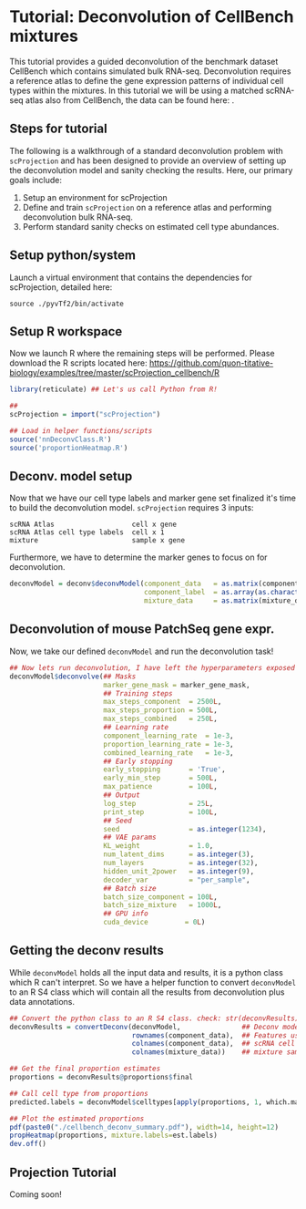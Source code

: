 # Tutorial: Deconvolution of CellBench mixtures

This tutorial provides a guided deconvolution of the benchmark dataset CellBench which contains simulated bulk RNA-seq. Deconvolution requires a reference atlas to define the gene expression patterns of individual cell types within the mixtures. In this tutorial we will be using a matched scRNA-seq atlas also from CellBench, the data can be found here: .

## Steps for tutorial
The following is a walkthrough of a standard deconvolution problem with `scProjection` and has been designed to provide an overview of setting up the deconvolution model and sanity checking the results. Here, our primary goals include:

1. Setup an environment for scProjection
2. Define and train `scProjection` on a reference atlas and performing deconvolution bulk RNA-seq.
3. Perform standard sanity checks on estimated cell type abundances.

## Setup python/system
Launch a virtual environment that contains the dependencies for scProjection, detailed here:
```shell
source ./pyvTf2/bin/activate
```

## Setup R workspace
Now we launch R where the remaining steps will be performed. Please download the R scripts located here: https://github.com/quon-titative-biology/examples/tree/master/scProjection_cellbench/R

```R
library(reticulate) ## Let's us call Python from R!

##
scProjection = import("scProjection")

## Load in helper functions/scripts
source('nnDeconvClass.R')
source('proportionHeatmap.R')
```

## Deconv. model setup
Now that we have our cell type labels and marker gene set finalized it's time to build the deconvolution model.
`scProjection` requires 3 inputs:
```text
scRNA Atlas                   cell x gene
scRNA Atlas cell type labels  cell x 1
mixture                       sample x gene
```

Furthermore, we have to determine the marker genes to focus on for deconvolution.

```R
deconvModel = deconv$deconvModel(component_data   = as.matrix(component_data),
                                 component_label  = as.array(as.character(component_label)),
                                 mixture_data     = as.matrix(mixture_data))
```

## Deconvolution of mouse PatchSeq gene expr.
Now, we take our defined `deconvModel` and run the deconvolution task!
```R
## Now lets run deconvolution, I have left the hyperparameters exposed here so you can see the different ways that the model could be tuned.
deconvModel$deconvolve(## Masks
                       marker_gene_mask = marker_gene_mask,
                       ## Training steps
                       max_steps_component  = 2500L,
                       max_steps_proportion = 500L,
                       max_steps_combined   = 250L,
                       ## Learning rate
                       component_learning_rate  = 1e-3,
                       proportion_learning_rate = 1e-3,
                       combined_learning_rate   = 1e-3,
                       ## Early stopping
                       early_stopping       = 'True',
                       early_min_step       = 500L,
                       max_patience         = 100L,
                       ## Output
                       log_step             = 25L,
                       print_step           = 100L,
                       ## Seed
                       seed                 = as.integer(1234),
                       ## VAE params
                       KL_weight            = 1.0,
                       num_latent_dims      = as.integer(3),
                       num_layers           = as.integer(32),
                       hidden_unit_2power   = as.integer(9),
                       decoder_var          = "per_sample",
                       ## Batch size
                       batch_size_component = 100L,
                       batch_size_mixture   = 1000L,
                       ## GPU info
                       cuda_device         = 0L)
```

## Getting the deconv results
While `deconvModel` holds all the input data and results, it is a python class which R can't interpret. So we have a helper function to convert `deconvModel` to an R S4 class which will contain all the results from deconvolution plus data annotations.
```R
## Convert the python class to an R S4 class. check: str(deconvResults)
deconvResults = convertDeconv(deconvModel,               ## Deconv model object
                              rownames(component_data),  ## Features used during deconvolution
                              colnames(component_data),  ## scRNA cell ids
                              colnames(mixture_data))    ## mixture sample ids

## Get the final proportion estimates
proportions = deconvResults@proportions$final

## Call cell type from proportions
predicted.labels = deconvModel$celltypes[apply(proportions, 1, which.max)]

## Plot the estimated proportions
pdf(paste0("./cellbench_deconv_summary.pdf"), width=14, height=12)
propHeatmap(proportions, mixture.labels=est.labels)
dev.off()
```
<!-- ## Proportion sanity check
Let's take a quick look at the proportions and make sure the marker gene expression supports the estimated cell type proportions.
```R
proportionSanityCheck(deconvResults,
                      mixture_data,
                      data = "scale.data", ## "data" or "scale.data" from Seurat object
                      filename="./mouse_patchseq_deconv_sanity.png",
                      marker.anno=marker.anno.df)
```
![proportion_check](https://github.com/ucdavis/quonlab/blob/master/development/deconvAllen/deconvTutorial/mouse_patchseq_example_run.png) -->

## Projection Tutorial
Coming soon!
<!-- Finally, `scProjection` also outputs all the mixture samples purified to each cell type in the scRNAseq atlas. Let's take a look at the purified and scRNA data.
```R
## Let's first check all the types of purified data we have!
print(names(deconvResults@deconv_data$purified$train))

## We extract the purified data for the `Sst` cell type as follows:
pure.data.sst = t(deconvResults@deconv_data$purified$train$Sst) ## Make gene x cell for now
rownames(pure.data.sst) = deconvResults@genes
colnames(pure.data.sst) = deconvResults@mixtureCellNames

## Now lets plot the scRNA and purified data together to see how our model performed.
## First step, convert the purified data to a Seurat object (in a somewhat hacky way)
pure.seurat = CreateSeuratObject(pure.data.sst)
pure.seurat@assays$RNA@data = pure.seurat@assays$RNA@scale.data = pure.data.sst

## Merge the pure and scRNA Data
merged.seurat = merge(mouse, pure.seurat)
merged.seurat@assays$RNA@scale.data = cbind(GetAssayData(mouse, "scale.data")[rownames(pure.seurat),],
                                            GetAssayData(pure.seurat, "scale.data")[rownames(pure.seurat),])

## Update the celltype.deconv for the Sst purified data
merged.seurat@meta.data$celltype.deconv = c(mouse@meta.data$celltype.deconv, rep("Sst", ncol(pure.seurat)))
merged.seurat@meta.data$datatype = c(rep("scRNA", ncol(mouse)), rep("purifiedSst", ncol(pure.seurat)))

## Run dimensionality reduction on just the marker genes
merged.seurat <- RunPCA(merged.seurat, npcs = 30, features=marker.genes, verbose = FALSE)
merged.seurat <- RunUMAP(merged.seurat, reduction = "pca", dims = 1:30)

## Plot
celltype.plot <- DimPlot(merged.seurat, reduction = "umap", group.by = "celltype.deconv", label=TRUE, repel=TRUE)
datatype.plot <- DimPlot(merged.seurat, reduction = "umap", group.by = "datatype", label=TRUE, repel=TRUE)

## Save our plot
library(cowplot)
png("./mouse_pure_scRNA_atlas.png", width=24, height=12, res=150,  units="in")
plot_grid(celltype.plot, datatype.plot)
dev.off()
```
![purified_check]()

```R
sessionInfo()
``` -->
